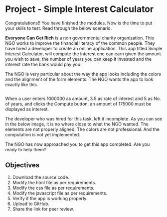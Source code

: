 <html lang="en">
  <head>
    <meta charset="utf-8">
    <meta name="viewport" content="width=device-width, initial-scale=1">
    <link rel="stylesheet" href="https://stackpath.bootstrapcdn.com/bootstrap/4.3.1/css/bootstrap.min.css" integrity="sha384-ggOyR0iXCbMQv3Xipma34MD+dH/1fQ784/j6cY/iJTQUOhcWr7x9JvoRxT2MZw1T" crossorigin="anonymous">
    <link rel="stylesheet" href="https://unpkg.com/@highlightjs/cdn-assets@10.7.1/styles/default.min.css">
  </head>
  <body>
    <h1>Project - Simple Interest Calculator</h1>
    <p>Congratulations!! You have finished the modules. Now is the time to put your skills to test. Read through the below scenario.</p>
    <p><strong>Everyone Can Get Rich</strong> is a non governmental charity organization. This NGO works to improve the financial literacy of the common people. They have hired a developer to create an online application. This app titled Simple Interest Calculator, will compute the interest one can earn given the amount you wish to save, the number of years you can keep it invested and the interest rate the bank would pay you.</p>
    <p>
      The NGO is very particular about the way the app looks including the colors and the alignment of the form elements.
      The NGO wants the app to look exactly like this.
    </p>
    <p>
      <img src="https://cf-courses-data.s3.us.cloud-object-storage.appdomain.cloud/IBMDeveloperSkillsNetwork-CD0101EN-SkillsNetwork/labs/Project/images/1.png" alt="">
    </p>
    <p>When a user enters 1000000 as amount, 3.5 as rate of interest and 5 as No. of years, and clicks the Compute button, an amount of 175000 must be displayed as interest.<br>
      <img src="https://cf-courses-data.s3.us.cloud-object-storage.appdomain.cloud/IBMDeveloperSkillsNetwork-CD0101EN-SkillsNetwork/labs/Project/images/2.png" alt="">
    </p>
    <p>The developer who was hired for this task, left it incomplete. As you can see in the below image, it is no where close to what the NGO wanted. The elements are not properly aligned. The colors are not professional. And the computation is not yet implemented.<br>
      <img src="https://cf-courses-data.s3.us.cloud-object-storage.appdomain.cloud/IBMDeveloperSkillsNetwork-CD0101EN-SkillsNetwork/labs/Project/images/3.png" alt="">
    </p>
    <p>The NGO has now approached you to get this app completed. Are you ready to help them?</p>
    <h2>Objectives</h2>
    <ol>
      <li>Download the source code.</li>
      <li>Modify the html file as per requirements.</li>
      <li>Modify the css file as per requirements.</li>
      <li>Modify the javascript file as per requirements.</li>
      <li>Verify if the app is working properly.</li>
      <li>Upload to GitHub.</li>
      <li>Share the link for peer review.</li>
    </ol>
  </body>
</html>
